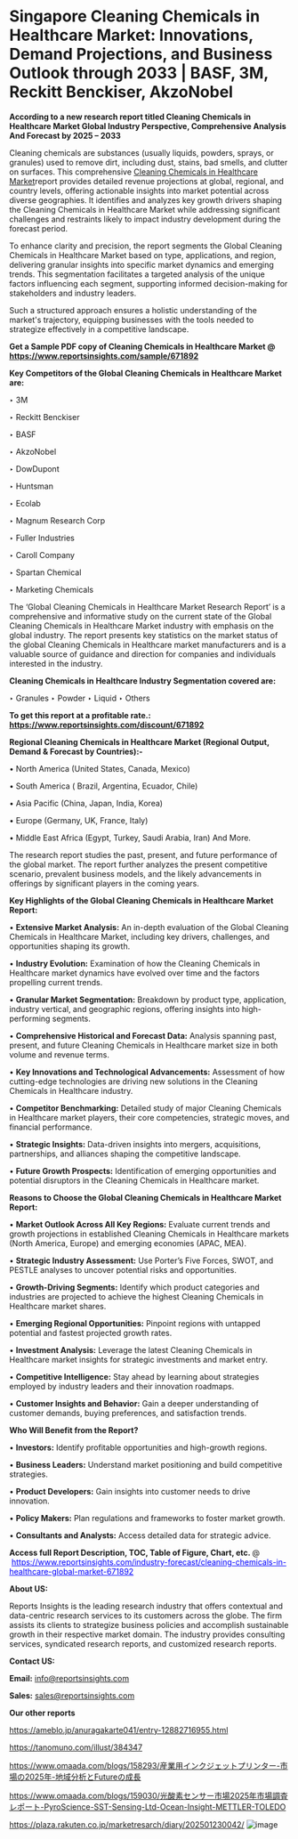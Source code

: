 # Singapore Cleaning Chemicals in Healthcare Market: Innovations, Demand Projections, and Business Outlook through 2033 | BASF, 3M, Reckitt Benckiser, AkzoNobel

<strong>According to a new research report titled Cleaning Chemicals in Healthcare Market Global Industry Perspective, Comprehensive Analysis And Forecast by 2025 – 2033</strong>

Cleaning chemicals are substances (usually liquids, powders, sprays, or granules) used to remove dirt, including dust, stains, bad smells, and clutter on surfaces. This comprehensive <a href=https://www.reportsinsights.com/sample/671892>Cleaning Chemicals in Healthcare Market</a>report provides detailed revenue projections at global, regional, and country levels, offering actionable insights into market potential across diverse geographies. It identifies and analyzes key growth drivers shaping the Cleaning Chemicals in Healthcare Market while addressing significant challenges and restraints likely to impact industry development during the forecast period.

To enhance clarity and precision, the report segments the Global Cleaning Chemicals in Healthcare Market based on type, applications, and region, delivering granular insights into specific market dynamics and emerging trends. This segmentation facilitates a targeted analysis of the unique factors influencing each segment, supporting informed decision-making for stakeholders and industry leaders.

Such a structured approach ensures a holistic understanding of the market's trajectory, equipping businesses with the tools needed to strategize effectively in a competitive landscape.

<strong>Get a Sample PDF copy of Cleaning Chemicals in Healthcare Market </strong><strong>@<a href=https://www.reportsinsights.com/sample/671892 style=color:#0000ff;> https://www.reportsinsights.com/sample/671892</a></strong></font>

<strong>Key Competitors of the Global Cleaning Chemicals in Healthcare Market are:</strong>

‣ 3M

‣ Reckitt Benckiser

‣ BASF

‣ AkzoNobel

‣ DowDupont

‣ Huntsman

‣ Ecolab

‣ Magnum Research Corp

‣ Fuller Industries

‣ Caroll Company

‣ Spartan Chemical

‣ Marketing Chemicals

The ‘Global Cleaning Chemicals in Healthcare Market Research Report’ is a comprehensive and informative study on the current state of the Global Cleaning Chemicals in Healthcare Market industry with emphasis on the global industry. The report presents key statistics on the market status of the global Cleaning Chemicals in Healthcare market manufacturers and is a valuable source of guidance and direction for companies and individuals interested in the industry.

<strong>Cleaning Chemicals in Healthcare Industry Segmentation covered are:</strong>

‣ Granules
‣ Powder
‣ Liquid
‣ Others

<strong>To get this report at a profitable rate.: <a href=https://www.reportsinsights.com/discount/671892 style=color:#0000ff;>https://www.reportsinsights.com/discount/671892</a></strong></font>

<strong>Regional Cleaning Chemicals in Healthcare Market (Regional Output, Demand &amp; Forecast by Countries):-</strong>

• North America (United States, Canada, Mexico)

• South America ( Brazil, Argentina, Ecuador, Chile)

• Asia Pacific (China, Japan, India, Korea)

• Europe (Germany, UK, France, Italy)

• Middle East Africa (Egypt, Turkey, Saudi Arabia, Iran) And More.

The research report studies the past, present, and future performance of the global market. The report further analyzes the present competitive scenario, prevalent business models, and the likely advancements in offerings by significant players in the coming years.

<strong>Key Highlights of the Global Cleaning Chemicals in Healthcare Market Report:</strong>

• <strong>Extensive Market Analysis:</strong> An in-depth evaluation of the Global Cleaning Chemicals in Healthcare Market, including key drivers, challenges, and opportunities shaping its growth.

• <strong>Industry Evolution:</strong> Examination of how the Cleaning Chemicals in Healthcare market dynamics have evolved over time and the factors propelling current trends.

• <strong>Granular Market Segmentation:</strong> Breakdown by product type, application, industry vertical, and geographic regions, offering insights into high-performing segments.

• <strong>Comprehensive Historical and Forecast Data:</strong> Analysis spanning past, present, and future Cleaning Chemicals in Healthcare market size in both volume and revenue terms.

• <strong>Key Innovations and Technological Advancements:</strong> Assessment of how cutting-edge technologies are driving new solutions in the Cleaning Chemicals in Healthcare industry.

• <strong>Competitor Benchmarking:</strong> Detailed study of major Cleaning Chemicals in Healthcare market players, their core competencies, strategic moves, and financial performance.

• <strong>Strategic Insights:</strong> Data-driven insights into mergers, acquisitions, partnerships, and alliances shaping the competitive landscape.

• <strong>Future Growth Prospects:</strong> Identification of emerging opportunities and potential disruptors in the Cleaning Chemicals in Healthcare market.

<strong>Reasons to Choose the Global Cleaning Chemicals in Healthcare Market Report:</strong>

• <strong>Market Outlook Across All Key Regions:</strong> Evaluate current trends and growth projections in established Cleaning Chemicals in Healthcare markets (North America, Europe) and emerging economies (APAC, MEA).

• <strong>Strategic Industry Assessment:</strong> Use Porter’s Five Forces, SWOT, and PESTLE analyses to uncover potential risks and opportunities.

• <strong>Growth-Driving Segments:</strong> Identify which product categories and industries are projected to achieve the highest Cleaning Chemicals in Healthcare market shares.

• <strong>Emerging Regional Opportunities:</strong> Pinpoint regions with untapped potential and fastest projected growth rates.

• <strong>Investment Analysis:</strong> Leverage the latest Cleaning Chemicals in Healthcare market insights for strategic investments and market entry.

• <strong>Competitive Intelligence:</strong> Stay ahead by learning about strategies employed by industry leaders and their innovation roadmaps.

• <strong>Customer Insights and Behavior:</strong> Gain a deeper understanding of customer demands, buying preferences, and satisfaction trends.

<strong>Who Will Benefit from the Report?</strong>

• <strong>Investors:</strong> Identify profitable opportunities and high-growth regions.

• <strong>Business Leaders:</strong> Understand market positioning and build competitive strategies.

• <strong>Product Developers:</strong> Gain insights into customer needs to drive innovation.

• <strong>Policy Makers:</strong> Plan regulations and frameworks to foster market growth.

• <strong>Consultants and Analysts:</strong> Access detailed data for strategic advice.
</ul>
<strong>Access full Report Description, TOC, Table of Figure, Chart, etc. </strong>@  <a href=https://www.reportsinsights.com/industry-forecast/cleaning-chemicals-in-healthcare-global-market-671892 style=color:#0000ff;>https://www.reportsinsights.com/industry-forecast/cleaning-chemicals-in-healthcare-global-market-671892</a></font>

<strong><strong>About US</strong>:</strong>

Reports Insights is the leading research industry that offers contextual and data-centric research services to its customers across the globe. The firm assists its clients to strategize business policies and accomplish sustainable growth in their respective market domain. The industry provides consulting services, syndicated research reports, and customized research reports.

<strong>Contact US:</strong>

<p class=""""><b>Email:</b> <a href=mailto:info@reportsinsights.com>info@reportsinsights.com</a></p>
<p class=""""><b>Sales:</b> <a href=mailto:sales@reportsinsights.com>sales@reportsinsights.com</a></p>

<strong>Our other reports</strong>

<a href=https://ameblo.jp/anuragakarte041/entry-12882716955.html>https://ameblo.jp/anuragakarte041/entry-12882716955.html</a>

<a href=https://tanomuno.com/illust/384347>https://tanomuno.com/illust/384347</a>

<a href=https://www.omaada.com/blogs/158293/産業用インクジェットプリンター-市場の2025年-地域分析とFutureの成長>https://www.omaada.com/blogs/158293/産業用インクジェットプリンター-市場の2025年-地域分析とFutureの成長</a>

<a href=https://www.omaada.com/blogs/159030/光酸素センサー市場2025年市場調査レポート-PyroScience-SST-Sensing-Ltd-Ocean-Insight-METTLER-TOLEDO>https://www.omaada.com/blogs/159030/光酸素センサー市場2025年市場調査レポート-PyroScience-SST-Sensing-Ltd-Ocean-Insight-METTLER-TOLEDO</a>

<a href=https://plaza.rakuten.co.jp/marketresarch/diary/202501230042/>https://plaza.rakuten.co.jp/marketresarch/diary/202501230042/</a>
![image](https://github.com/user-attachments/assets/641a90c7-396f-4b98-a4b6-f04256dec1b0)
